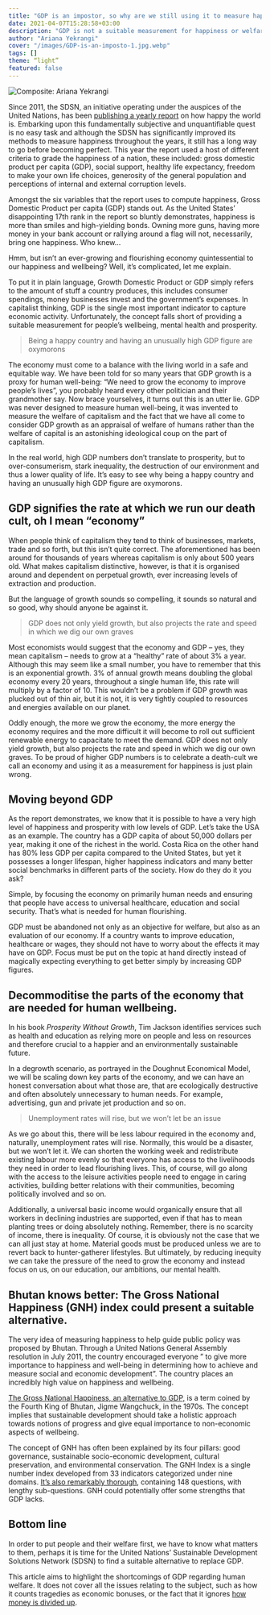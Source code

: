 ```yaml
---
title: "GDP is an impostor, so why are we still using it to measure happiness?"
date: 2021-04-07T15:28:58+03:00
description: "GDP is not a suitable measurement for happiness or welfare. It sucks. Assessing the economy using GDP is destroying our planet. The global community and the United Nation’s sustainable development solutions network (SDSN) need to find other suitable alternatives."
author: "Ariana Yekrangi"
cover: "/images/GDP-is-an-imposto-1.jpg.webp"
tags: []
theme: “light”
featured: false
---
```


![Composite: Ariana Yekrangi](/images/GDP-is-an-imposto-1.jpg.webp)

Since 2011, the SDSN, an initiative operating under the auspices of the United Nations, has been [publishing a yearly report](https://worldhappiness.report/ed/2021/happiness-trust-and-deaths-under-covid-19/) on how happy the world is. Embarking upon this fundamentally subjective and unquantifiable quest is no easy task and although the SDSN has significantly improved its methods to measure happiness throughout the years, it still has a long way to go before becoming perfect. This year the report used a host of different criteria to grade the happiness of a nation, these included: gross domestic product per capita (GDP), social support, healthy life expectancy, freedom to make your own life choices, generosity of the general population and perceptions of internal and external corruption levels. 

Amongst the six variables that the report uses to compute happiness, Gross Domestic Product per capita (GDP) stands out. As the United States’ disappointing 17th rank in the report so bluntly demonstrates, happiness is more than smiles and high-yielding bonds. Owning more guns, having more money in your bank account or rallying around a flag will not, necessarily, bring one happiness. Who knew…

Hmm, but isn’t an ever-growing and flourishing economy quintessential to our happiness and wellbeing? Well, it’s complicated, let me explain. 

To put it in plain language, Growth Domestic Product or GDP simply refers to the amount of stuff a country produces, this includes consumer spendings, money businesses invest and the government’s expenses. In capitalist thinking, GDP is the single most important indicator to capture economic activity. Unfortunately, the concept falls short of providing a suitable measurement for people’s wellbeing, mental health and prosperity. 

> Being a happy country and having an unusually high GDP figure are oxymorons

The economy must come to a balance with the living world in a safe and equitable way. We have been told for so many years that GDP growth is a proxy for human well-being: “We need to grow the economy to improve people’s lives”, you probably heard every other politician and their grandmother say. Now brace yourselves, it turns out this is an utter lie. GDP was never designed to measure human well-being, it was invented to measure the welfare of capitalism and the fact that we have all come to consider GDP growth as an appraisal of welfare of humans rather than the welfare of capital is an astonishing ideological coup on the part of capitalism.

In the real world, high GDP numbers don’t translate to prosperity, but to over-consumerism, stark inequality, the destruction of our environment and thus a lower quality of life. It’s easy to see why being a happy country and having an unusually high GDP figure are oxymorons.

## **GDP signifies the rate at which we run our death cult, oh I mean “economy”**

When people think of capitalism they tend to think of businesses, markets, trade and so forth, but this isn’t quite correct. The aforementioned has been around for thousands of years whereas capitalism is only about 500 years old. What makes capitalism distinctive, however, is that it is organised around and dependent on perpetual growth, ever increasing levels of extraction and production. 

But the language of growth sounds so compelling, it sounds so natural and so good, why should anyone be against it.

> GDP does not only yield growth, but also projects the rate and speed in which we dig our own graves

Most economists would suggest that the economy and GDP – yes, they mean capitalism – needs to grow at a “healthy” rate of about 3% a year. Although this may seem like a small number, you have to remember that this is an exponential growth. 3% of annual growth means doubling the global economy every 20 years, throughout a single human life, this rate will multiply by a factor of 10. This wouldn’t be a problem if GDP growth was plucked out of thin air, but it is not, it is very tightly coupled to resources and energies available on our planet.

Oddly enough, the more we grow the economy, the more energy the economy requires and the more difficult it will become to roll out sufficient renewable energy to capacitate to meet the demand. GDP does not only yield growth, but also projects the rate and speed in which we dig our own graves. To be proud of higher GDP numbers is to celebrate a death-cult we call an economy and using it as a measurement for happiness is just plain wrong.

## **Moving beyond GDP**

As the report demonstrates, we know that it is possible to have a very high level of happiness and prosperity with low levels of GDP. Let’s take the USA as an example. The country has a GDP capita of about 50,000 dollars per year, making it one of the richest in the world. Costa Rica on the other hand has 80% less GDP per capita compared to the United States, but yet it possesses a longer lifespan, higher happiness indicators and many better social benchmarks in different parts of the society. How do they do it you ask? 

Simple, by focusing the economy on primarily human needs and ensuring that people have access to universal healthcare, education and social security. That’s what is needed for human flourishing.

GDP must be abandoned not only as an objective for welfare, but also as an evaluation of our economy. If a country wants to improve education, healthcare or wages, they should not have to worry about the effects it may have on GDP. Focus must be put on the topic at hand directly instead of magically expecting everything to get better simply by increasing GDP figures.

## **Decommoditise the parts of the economy that are needed for human wellbeing.**

In his book _Prosperity Without Growth_, Tim Jackson identifies services such as health and education as relying more on people and less on resources and therefore crucial to a happier and an environmentally sustainable future. 

In a degrowth scenario, as portrayed in the Doughnut Economical Model, we will be scaling down key parts of the economy, and we can have an honest conversation about what those are, that are ecologically destructive and often absolutely unnecessary to human needs. For example, advertising, gun and private jet production and so on. 

> Unemployment rates will rise, but we won’t let be an issue

As we go about this, there will be less labour required in the economy and, naturally, unemployment rates will rise. Normally, this would be a disaster, but we won’t let it. We can shorten the working week and redistribute existing labour more evenly so that everyone has access to the livelihoods they need in order to lead flourishing lives. This, of course, will go along with the access to the leisure activities people need to engage in caring activities, building better relations with their communities, becoming politically involved and so on. 

Additionally, a universal basic income would organically ensure that all workers in declining industries are supported, even if that has to mean planting trees or doing absolutely nothing. Remember, there is no scarcity of income, there is inequality. Of course, it is obviously not the case that we can all just stay at home. Material goods must be produced unless we are to revert back to hunter-gatherer lifestyles. But ultimately, by reducing inequity we can take the pressure of the need to grow the economy and instead focus on us, on our education, our ambitions, our mental health. 

## **Bhutan knows better: The Gross National Happiness (GNH) index could present a suitable alternative.**

The very idea of measuring happiness to help guide public policy was proposed by Bhutan. Through a United Nations General Assembly resolution in July 2011, the country encouraged everyone ” to give more importance to happiness and well-being in determining how to achieve and measure social and economic development”. The country places an incredibly high value on happiness and wellbeing. 

[The Gross National Happiness, an alternative to GDP,](https://ethical.net/politics/gdp-alternatives-7-ways-to-measure-countries-wealth/) is a term coined by the Fourth King of Bhutan, Jigme Wangchuck, in the 1970s. The concept implies that sustainable development should take a holistic approach towards notions of progress and give equal importance to non-economic aspects of wellbeing. 

The concept of GNH has often been explained by its four pillars: good governance, sustainable socio-economic development, cultural preservation, and environmental conservation. The GNH Index is a single number index developed from 33 indicators categorized under nine domains. [It’s also remarkably thorough](http://www.grossnationalhappiness.com/wp-content/uploads/2017/01/Final-GNH-Report-jp-21.3.17-ilovepdf-compressed.pdf), containing 148 questions, with lengthy sub-questions. GNH could potentially offer some strengths that GDP lacks.

## **Bottom line**

In order to put people and their welfare first, we have to know what matters to them, perhaps it is time for the United Nations’ Sustainable Development Solutions Network (SDSN) to find a suitable alternative to replace GDP.

This article aims to highlight the shortcomings of GDP regarding human welfare. It does not cover all the issues relating to the subject, such as how it counts tragedies as economic bonuses, or the fact that it ignores [how money is divided up](https://www.youtube.com/watch?v=QUaJMNtW6GA).
